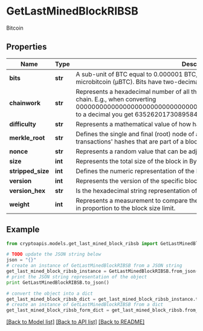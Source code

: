 # GetLastMinedBlockRIBSB

Bitcoin

## Properties
Name | Type | Description | Notes
------------ | ------------- | ------------- | -------------
**bits** | **str** | A sub-unit of BTC equal to 0.000001 BTC, or 100 Satoshi, and is the same as microbitcoin (μBTC). Bits have two-decimal precision. | 
**chainwork** | **str** | Represents a hexadecimal number of all the hashes necessary to produce the current chain. E.g., when converting 0000000000000000000000000000000000000000000086859f7a841475b236fd to a decimal you get 635262017308958427068157 hashes, or 635262 exahashes. | 
**difficulty** | **str** | Represents a mathematical value of how hard it is to find a valid hash for this block. | [optional] 
**merkle_root** | **str** | Defines the single and final (root) node of a Merkle tree. It is the combined hash of all transactions&#39; hashes that are part of a blockchain block. | 
**nonce** | **str** | Represents a random value that can be adjusted to satisfy the proof of work | 
**size** | **int** | Represents the total size of the block in Bytes. | 
**stripped_size** | **int** | Defines the numeric representation of the block size excluding the witness data. | 
**version** | **int** | Represents the version of the specific block on the blockchain. | 
**version_hex** | **str** | Is the hexadecimal string representation of the block&#39;s version. | 
**weight** | **int** | Represents a measurement to compare the size of different transactions to each other in proportion to the block size limit. | 

## Example

```python
from cryptoapis.models.get_last_mined_block_ribsb import GetLastMinedBlockRIBSB

# TODO update the JSON string below
json = "{}"
# create an instance of GetLastMinedBlockRIBSB from a JSON string
get_last_mined_block_ribsb_instance = GetLastMinedBlockRIBSB.from_json(json)
# print the JSON string representation of the object
print GetLastMinedBlockRIBSB.to_json()

# convert the object into a dict
get_last_mined_block_ribsb_dict = get_last_mined_block_ribsb_instance.to_dict()
# create an instance of GetLastMinedBlockRIBSB from a dict
get_last_mined_block_ribsb_form_dict = get_last_mined_block_ribsb.from_dict(get_last_mined_block_ribsb_dict)
```
[[Back to Model list]](../README.md#documentation-for-models) [[Back to API list]](../README.md#documentation-for-api-endpoints) [[Back to README]](../README.md)



